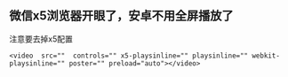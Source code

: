 ## 微信x5浏览器开眼了，安卓不用全屏播放了
注意要去掉x5配置
```
<video  src=""  controls="" x5-playsinline="" playsinline="" webkit-playsinline="" poster="" preload="auto"></video>

```